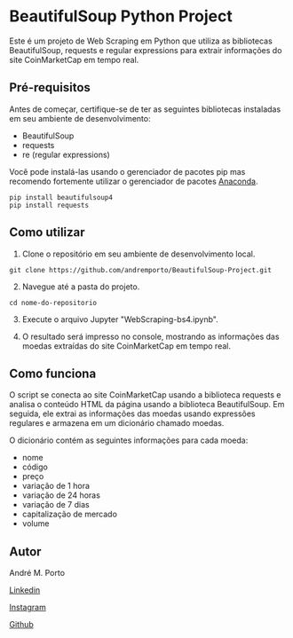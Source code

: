 # BeautifulSoup Python Project

Este é um projeto de Web Scraping em Python que utiliza as bibliotecas BeautifulSoup, requests e regular expressions para extrair informações do site CoinMarketCap em tempo real.

## Pré-requisitos

Antes de começar, certifique-se de ter as seguintes bibliotecas instaladas em seu ambiente de desenvolvimento:

- BeautifulSoup
- requests
- re (regular expressions)

Você pode instalá-las usando o gerenciador de pacotes pip mas recomendo fortemente utilizar o gerenciador de pacotes [Anaconda](https://www.anaconda.com/).

<pre><code>pip install beautifulsoup4
pip install requests
</code></pre>

## Como utilizar

1. Clone o repositório em seu ambiente de desenvolvimento local.

<pre><code>git clone https://github.com/andremporto/BeautifulSoup-Project.git
</code></pre>

2. Navegue até a pasta do projeto.

<pre><code>cd nome-do-repositorio
</code></pre>

3. Execute o arquivo Jupyter "WebScraping-bs4.ipynb".

4. O resultado será impresso no console, mostrando as informações das moedas extraídas do site CoinMarketCap em tempo real.

## Como funciona

O script se conecta ao site CoinMarketCap usando a biblioteca requests e analisa o conteúdo HTML da página usando a biblioteca BeautifulSoup. Em seguida, ele extrai as informações das moedas usando expressões regulares e armazena em um dicionário chamado moedas.

O dicionário contém as seguintes informações para cada moeda:

- nome
- código
- preço
- variação de 1 hora
- variação de 24 horas
- variação de 7 dias
- capitalização de mercado
- volume

## Autor

André M. Porto

[Linkedin](https://www.linkedin.com/in/andremporto/)

[Instagram](https://www.instagram.com/andreporto.78/)

[Github](https://github.com/andremporto)
